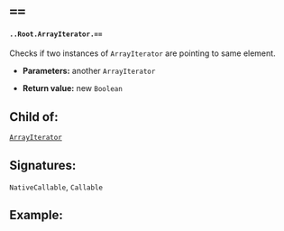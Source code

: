 # `==`

#### `..Root.ArrayIterator.==`

Checks if two instances of `ArrayIterator` are pointing to same element.

* **Parameters:** another `ArrayIterator` 

* **Return value:** new `Boolean`

## Child of:

[`ArrayIterator`](docs..Root.ArrayIterator.md)

## Signatures:

`NativeCallable`, `Callable`


## Example:



